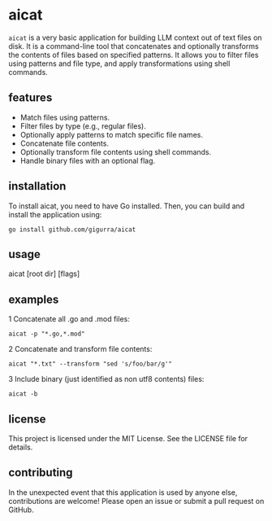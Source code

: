 # aicat

`aicat` is a very basic application for building LLM context out of text files on disk. It is a command-line tool that
concatenates and optionally transforms the contents of files based on specified patterns. It allows you to filter
files using patterns and file type, and apply transformations using shell commands.

## features

 - Match files using patterns. 
 - Filter files by type (e.g., regular files). 
 - Optionally apply patterns to match specific file names. 
 - Concatenate file contents. 
 - Optionally transform file contents using shell commands. 
 - Handle binary files with an optional flag.

## installation

To install aicat, you need to have Go installed. Then, you can build and install the application using:

`go install github.com/gigurra/aicat`

## usage

aicat [root dir] [flags]

## examples

1 Concatenate all .go and .mod files:

    aicat -p "*.go,*.mod"

2 Concatenate and transform file contents:

    aicat "*.txt" --transform "sed 's/foo/bar/g'"

3 Include binary (just identified as non utf8 contents) files:

    aicat -b

## license

This project is licensed under the MIT License. See the LICENSE file for details.

## contributing

In the unexpected event that this application is used by anyone else,
contributions are welcome! Please open an issue or submit a pull request on GitHub.
